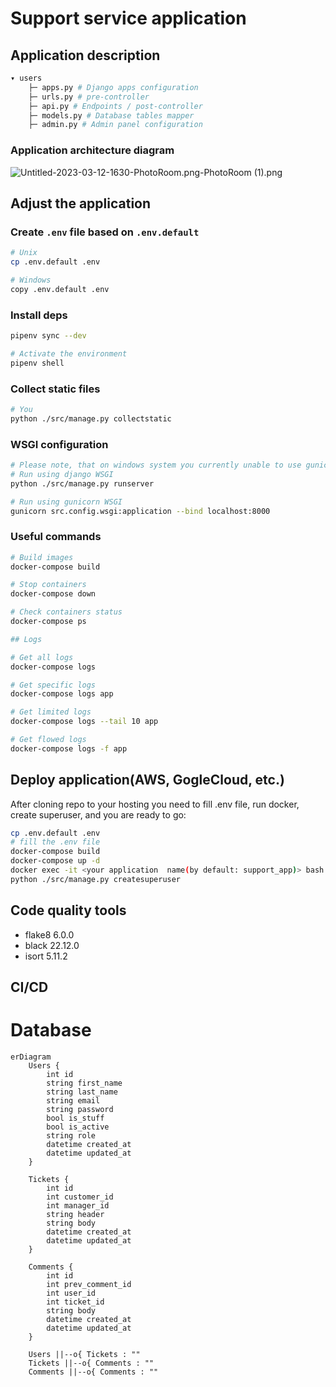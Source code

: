 # Support service application

## Application description
```bash
▾ users
    ├─ apps.py # Django apps configuration
    ├─ urls.py # pre-controller
    ├─ api.py # Endpoints / post-controller
    ├─ models.py # Database tables mapper
    ├─ admin.py # Admin panel configuration
```
### Application architecture diagram
![Untitled-2023-03-12-1630-PhotoRoom.png-PhotoRoom (1).png](..%2F..%2FDownloads%2FUntitled-2023-03-12-1630-PhotoRoom.png-PhotoRoom%20%281%29.png)


## Adjust the application


### Create `.env` file based on `.env.default`
```bash
# Unix
cp .env.default .env

# Windows
copy .env.default .env
```
### Install deps
```bash
pipenv sync --dev

# Activate the environment
pipenv shell
```

### Collect static files
```bash
# You 
python ./src/manage.py collectstatic 
```

### WSGI configuration
```bash
# Please note, that on windows system you currently unable to use gunicorn due to bug: https://github.com/lux-org/lux/issues/483
# Run using django WSGI
python ./src/manage.py runserver

# Run using gunicorn WSGI
gunicorn src.config.wsgi:application --bind localhost:8000

```
### Useful commands
```bash
# Build images
docker-compose build

# Stop containers
docker-compose down

# Check containers status
docker-compose ps

## Logs

# Get all logs
docker-compose logs

# Get specific logs
docker-compose logs app

# Get limited logs
docker-compose logs --tail 10 app

# Get flowed logs
docker-compose logs -f app
```

## Deploy application(AWS, GogleCloud, etc.)
After cloning repo to your hosting you need to fill .env file, run docker, create superuser, and you are ready to go:
```bash
cp .env.default .env
# fill the .env file
docker-compose build
docker-compose up -d
docker exec -it <your application  name(by default: support_app)> bash
python ./src/manage.py createsuperuser
```
## Code quality tools
- flake8 6.0.0
- black 22.12.0
- isort 5.11.2

## CI/CD





# Database
```mermaid
erDiagram
    Users {
        int id
        string first_name
        string last_name
        string email
        string password
        bool is_stuff
        bool is_active
        string role
        datetime created_at
        datetime updated_at
    }
    
    Tickets {
        int id
        int customer_id
        int manager_id
        string header
        string body
        datetime created_at
        datetime updated_at
    }
    
    Comments {
        int id
        int prev_comment_id
        int user_id
        int ticket_id
        string body
        datetime created_at
        datetime updated_at
    }
    
    Users ||--o{ Tickets : ""
    Tickets ||--o{ Comments : ""
    Comments ||--o{ Comments : ""
```